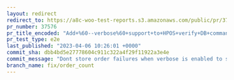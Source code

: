 ```yaml
---
layout: redirect
redirect_to: https://a8c-woo-test-reports.s3.amazonaws.com/public/pr/37576/e2e/index.html
pr_number: 37576
pr_title_encoded: "Add+%60--verbose%60+support+to+HPOS+verify+DB+command"
pr_test_type: e2e
last_published: "2023-04-06 10:26:01 +0000"
commit_sha: dbb4bd5e27778604c911c322a4f29f11922a3e4e
commit_message: "Dont store order failures when verbose is enabled to save memory."
branch_name: fix/order_count
---
```

